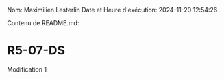 Nom: Maximilien Lesterlin
Date et Heure d'exécution: 2024-11-20 12:54:26

Contenu de README.md:

# R5-07-DS

Modification 1
